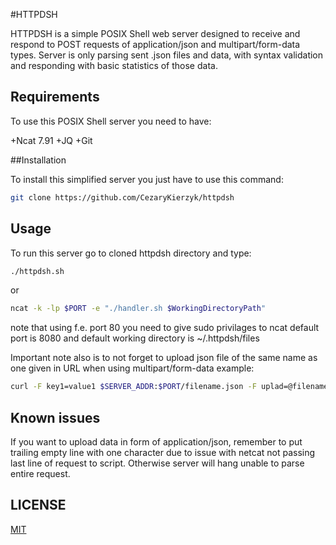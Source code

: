 #HTTPDSH

HTTPDSH is a simple POSIX Shell web server designed to receive and respond to POST requests of application/json and multipart/form-data types. Server is only parsing sent .json files and data, with syntax validation and responding with basic statistics of those data.

## Requirements

To use this POSIX Shell server you need to have:

   +Ncat 7.91
   +JQ
   +Git

##Installation

To install this simplified server you just have to use this command:

```bash
git clone https://github.com/CezaryKierzyk/httpdsh
```

## Usage

To run this server go to cloned httpdsh directory and type:

```bash
./httpdsh.sh
```

or

```bash
ncat -k -lp $PORT -e "./handler.sh $WorkingDirectoryPath"
```

note that using f.e. port 80 you need to give sudo privilages to ncat default port is 8080 and default working directory is ~/.httpdsh/files

Important note also is to not forget to upload json file of the same name as one given in URL when using multipart/form-data
example:

```bash
curl -F key1=value1 $SERVER_ADDR:$PORT/filename.json -F uplad=@filename.json
```

## Known issues

If you want to upload data in form of application/json, remember to put trailing empty line with one character due to issue with netcat not passing last line of request to script. Otherwise server will hang unable to parse entire request.

## LICENSE

[MIT](https://choosealicense.com/licenses/mit/)
